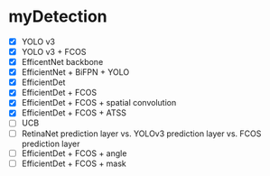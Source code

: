 # myDetection


- [x] YOLO v3
- [x] YOLO v3 + FCOS
- [x] EfficentNet backbone
- [x] EfficientNet + BiFPN + YOLO
- [x] EfficientDet
- [x] EfficientDet + FCOS
- [x] EfficientDet + FCOS + spatial convolution
- [x] EfficientDet + FCOS + ATSS
- [ ] UCB
- [ ] RetinaNet prediction layer vs. YOLOv3 prediction layer vs. FCOS prediction layer
- [ ] EfficientDet + FCOS + angle
- [ ] EfficientDet + FCOS + mask
